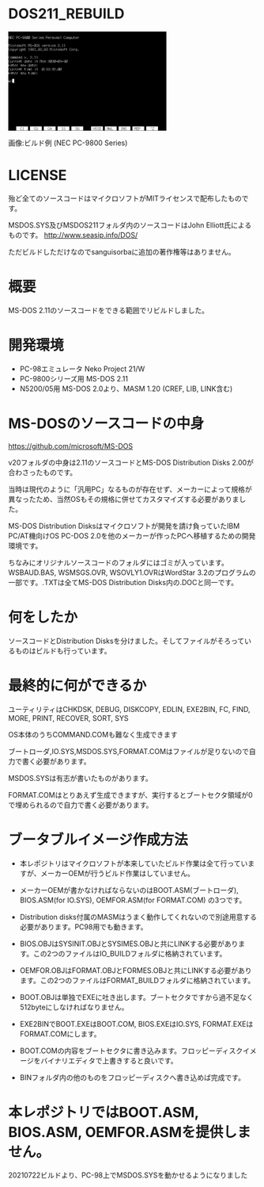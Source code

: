 # DOS211_REBUILD
<img width="320" height="200" align="center" style="float: center; margin: 0 10px 0 0;" alt="MS-DOS SCREENSHOT" src="https://github.com/sanguisorba/DOS211_REBUILD/blob/master/screenshot.png"> 

画像:ビルド例 (NEC PC-9800 Series)

# LICENSE
殆ど全てのソースコードはマイクロソフトがMITライセンスで配布したものです。

MSDOS.SYS及びMSDOS211フォルダ内のソースコードはJohn Elliott氏によるものです。
http://www.seasip.info/DOS/

ただビルドしただけなのでsanguisorbaに追加の著作権等はありません。

# 概要
MS-DOS 2.11のソースコードをできる範囲でリビルドしました。

# 開発環境
* PC-98エミュレータ Neko Project 21/W
* PC-9800シリーズ用 MS-DOS 2.11
* N5200/05用 MS-DOS 2.0より、MASM 1.20 (CREF, LIB, LINK含む)
# MS-DOSのソースコードの中身

https://github.com/microsoft/MS-DOS

v20フォルダの中身は2.11のソースコードとMS-DOS Distribution Disks 2.00が合わさったものです。

当時は現代のように「汎用PC」なるものが存在せず、メーカーによって規格が異なったため、当然OSもその規格に併せてカスタマイズする必要がありました。

MS-DOS Distribution Disksはマイクロソフトが開発を請け負っていたIBM PC/AT機向けOS PC-DOS 2.0を他のメーカーが作ったPCへ移植するための開発環境です。

ちなみにオリジナルソースコードのフォルダにはゴミが入っています。WSBAUD.BAS, WSMSGS.OVR, WSOVLY1.OVRはWordStar 3.2のプログラムの一部です。.TXTは全てMS-DOS Distribution Disks内の.DOCと同一です。

# 何をしたか
ソースコードとDistribution Disksを分けました。そしてファイルがそろっているものはビルドも行っています。

# 最終的に何ができるか
ユーティリティはCHKDSK, DEBUG, DISKCOPY, EDLIN, EXE2BIN, FC, FIND, MORE, PRINT, RECOVER, SORT, SYS

OS本体のうちCOMMAND.COMも難なく生成できます

ブートローダ,IO.SYS,MSDOS.SYS,FORMAT.COMはファイルが足りないので自力で書く必要があります。

MSDOS.SYSは有志が書いたものがあります。

FORMAT.COMはとりあえず生成できますが、実行するとブートセクタ領域が0で埋められるので自力で書く必要があります。

# ブータブルイメージ作成方法

* 本レポジトリはマイクロソフトが本来していたビルド作業は全て行っていますが、メーカーOEMが行うビルド作業はしていません。

* メーカーOEMが書かなければならないのはBOOT.ASM(ブートローダ), BIOS.ASM(for IO.SYS), OEMFOR.ASM(for FORMAT.COM) の3つです。

* Distribution disks付属のMASMはうまく動作してくれないので別途用意する必要があります。PC98用でも動きます。

* BIOS.OBJはSYSINIT.OBJとSYSIMES.OBJと共にLINKする必要があります。この2つのファイルはIO_BUILDフォルダに格納されています。

* OEMFOR.OBJはFORMAT.OBJとFORMES.OBJと共にLINKする必要があります。この2つのファイルはFORMAT_BUILDフォルダに格納されています。

* BOOT.OBJは単独でEXEに吐き出します。ブートセクタですから過不足なく512byteにしなければなりません。

* EXE2BINでBOOT.EXEはBOOT.COM, BIOS.EXEはIO.SYS, FORMAT.EXEはFORMAT.COMにします。

* BOOT.COMの内容をブートセクタに書き込みます。フロッピーディスクイメージをバイナリエディタで上書きすると良いです。

* BINフォルダ内の他のものをフロッピーディスクへ書き込めば完成です。


# 本レポジトリではBOOT.ASM, BIOS.ASM, OEMFOR.ASMを提供しません。

20210722ビルドより、PC-98上でMSDOS.SYSを動かせるようになりました